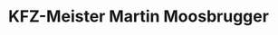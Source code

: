 ---
title: "KFZ-Meister Martin Moosbrugger"
url: /weissenbach-bei-liezen/kfz-meister-martin-moosbrugger/
shop: Autowerkstatt
---